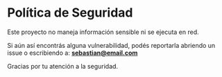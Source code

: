 # Política de Seguridad

Este proyecto no maneja información sensible ni se ejecuta en red.

Si aún así encontrás alguna vulnerabilidad, podés reportarla abriendo un issue o escribiendo a: **sebastian@email.com**

Gracias por tu atención a la seguridad.
